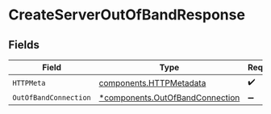 # CreateServerOutOfBandResponse


## Fields

| Field                                                                             | Type                                                                              | Required                                                                          | Description                                                                       |
| --------------------------------------------------------------------------------- | --------------------------------------------------------------------------------- | --------------------------------------------------------------------------------- | --------------------------------------------------------------------------------- |
| `HTTPMeta`                                                                        | [components.HTTPMetadata](../../models/components/httpmetadata.md)                | :heavy_check_mark:                                                                | N/A                                                                               |
| `OutOfBandConnection`                                                             | [*components.OutOfBandConnection](../../models/components/outofbandconnection.md) | :heavy_minus_sign:                                                                | Created                                                                           |